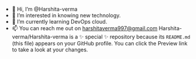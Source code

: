 - 👋 Hi, I’m @Harshita-verma
- 👀 I’m interested in knowing new technology.
- 🌱 I’m currently learning DevOps cloud.
- 📫 You can reach me out on harshitaverma997@gmail.com
Harshita-verma/Harshita-verma is a ✨ special ✨ repository because its `README.md` (this file) appears on your GitHub profile.
You can click the Preview link to take a look at your changes.

<!---
--->
